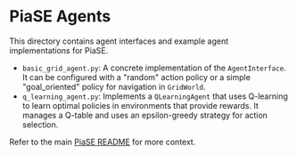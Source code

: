 # PiaSE Agents

This directory contains agent interfaces and example agent implementations for PiaSE.

-   `basic_grid_agent.py`: A concrete implementation of the `AgentInterface`. It can be configured with a "random" action policy or a simple "goal_oriented" policy for navigation in `GridWorld`.
-   `q_learning_agent.py`: Implements a `QLearningAgent` that uses Q-learning to learn optimal policies in environments that provide rewards. It manages a Q-table and uses an epsilon-greedy strategy for action selection.

Refer to the main [PiaSE README](../../README.md) for more context.
